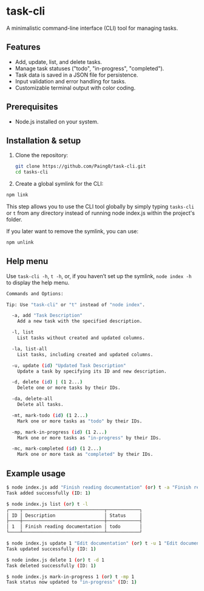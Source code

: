 # task-cli

A minimalistic command-line interface (CLI) tool for managing tasks.

## Features

- Add, update, list, and delete tasks.
- Manage task statuses ("todo", "in-progress", "completed").
- Task data is saved in a JSON file for persistence.
- Input validation and error handling for tasks.
- Customizable terminal output with color coding.

## Prerequisites

- Node.js installed on your system.

## Installation & setup

1. Clone the repository:

   ```bash
   git clone https://github.com/Paing0/task-cli.git
   cd tasks-cli
   ```

2. Create a global symlink for the CLI:

```bash
npm link
```

This step allows you to use the CLI tool globally by simply typing `tasks-cli` or `t` from any directory instead of running node index.js
within the project's folder.

If you later want to remove the symlink, you can use:

```bash
npm unlink
```

## Help menu

Use `task-cli -h`, `t -h`, or, if you haven’t set up the symlink, `node index
-h` to display the help menu.

```bash
Commands and Options:

Tip: Use "task-cli" or "t" instead of "node index".

  -a, add "Task Description"
    Add a new task with the specified description.

  -l, list
    List tasks without created and updated columns.

  -la, list-all
    List tasks, including created and updated columns.

  -u, update (id) "Updated Task Description"
    Update a task by specifying its ID and new description.

  -d, delete (id) | (1 2...)
    Delete one or more tasks by their IDs.

  -da, delete-all
    Delete all tasks.

  -mt, mark-todo (id) (1 2...)
    Mark one or more tasks as "todo" by their IDs.

  -mp, mark-in-progress (id) (1 2...)
    Mark one or more tasks as "in-progress" by their IDs.

  -mc, mark-completed (id) (1 2...)
    Mark one or more task as "completed" by their IDs.
```

## Example usage

```bash
$ node index.js add "Finish reading documentation" (or) t -a "Finish reading documentation"
Task added successfully (ID: 1)

$ node index.js list (or) t -l
┌────┬──────────────────────────────┬────────────┐
│ ID │ Description                  │ Status     │
├────┼──────────────────────────────┼────────────┤
│ 1  │ Finish reading documentation │ todo       │
└────┴──────────────────────────────┴────────────┘

$ node index.js update 1 "Edit documentation" (or) t -u 1 "Edit documentation"
Task updated successfully (ID: 1)

$ node index.js delete 1 (or) t -d 1
Task deleted successfully (ID: 1)

$ node index.js mark-in-progress 1 (or) t -mp 1
Task status now updated to "in-progress" (ID: 1)
```

